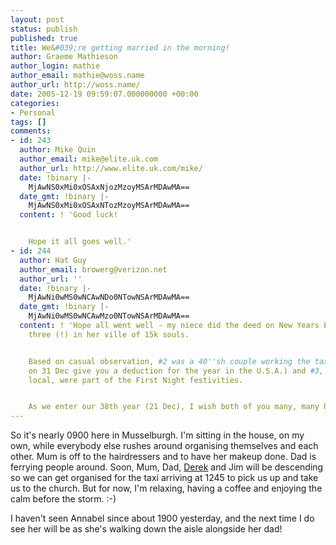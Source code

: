 ```yaml
---
layout: post
status: publish
published: true
title: We&#039;re getting married in the morning!
author: Graeme Mathieson
author_login: mathie
author_email: mathie@woss.name
author_url: http://woss.name/
date: 2005-12-19 09:59:07.000000000 +00:00
categories:
- Personal
tags: []
comments:
- id: 243
  author: Mike Quin
  author_email: mike@elite.uk.com
  author_url: http://www.elite.uk.com/mike/
  date: !binary |-
    MjAwNS0xMi0xOSAxNjozMzoyMSArMDAwMA==
  date_gmt: !binary |-
    MjAwNS0xMi0xOSAxNTozMzoyMSArMDAwMA==
  content: ! 'Good luck!


    Hope it all goes well.'
- id: 244
  author: Hat Guy
  author_email: browerg@verizon.net
  author_url: ''
  date: !binary |-
    MjAwNi0wMS0wNCAwNDo0NTowNSArMDAwMA==
  date_gmt: !binary |-
    MjAwNi0wMS0wNCAwMzo0NTowNSArMDAwMA==
  content: ! 'Hope all went well - my niece did the deed on New Years Eve, one of
    three (!) in her ville of 15k souls.


    Based on casual observation, #2 was a 40''sh couple working the tax deadline (marrying
    on 31 Dec give you a deduction for the year in the U.S.A.) and #3, at 11:30 p.m.
    local, were part of the First Night festivities.


    As we enter our 38th year (21 Dec), I wish both of you many, many happy anniversaries.'
---
```

So it's nearly 0900 here in Musselburgh.  I'm sitting in the house, on my own, while everybody else rushes around organising themselves and each other.  Mum is off to the hairdressers and to have her makeup done.  Dad is ferrying people around.  Soon,  Mum, Dad, <a href="http://drossy.net/blog/">Derek</a> and Jim will be descending so we can get organised for the taxi arriving at 1245 to pick us up and take us to the church.  But for now, I'm relaxing, having a coffee and enjoying the calm before the storm. :-)

I haven't seen Annabel since about 1900 yesterday, and the next time I do see her will be as she's walking down the aisle alongside her dad!
